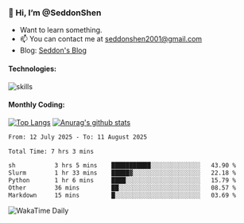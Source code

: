 ### 👋 Hi, I’m @SeddonShen
- Want to learn something.
- 📫 You can contact me at seddonshen2001@gmail.com
- Blog: [Seddon's Blog](https://seddonshen.github.io/)
#### Technologies:

![skills](https://skillicons.dev/icons?i=scala,js,html,css,bootstrap,jquery,c,cpp,cloudflare,django,docker,flask,git,github,githubactions,linux,latex,mysql,nodejs,ps,php,pr,py,raspberrypi,redis,unreal,v,vscode,vue,bash)

#### Monthly Coding:
[![Top Langs](https://github-readme-stats.vercel.app/api/top-langs?username=seddonshen&show_icons=true&locale=en&layout=compact&hide=html&langs_count=8)](https://github.com/SeddonShen/)
[![Anurag's github stats](https://github-readme-stats.vercel.app/api?username=SeddonShen&count_private=true&show_icons=true)](https://github.com/anuraghazra/github-readme-stats)
<!--START_SECTION:waka-->

```txt
From: 12 July 2025 - To: 11 August 2025

Total Time: 7 hrs 3 mins

sh           3 hrs 5 mins    ███████████░░░░░░░░░░░░░░   43.90 %
Slurm        1 hr 33 mins    █████▓░░░░░░░░░░░░░░░░░░░   22.18 %
Python       1 hr 6 mins     ████░░░░░░░░░░░░░░░░░░░░░   15.79 %
Other        36 mins         ██░░░░░░░░░░░░░░░░░░░░░░░   08.57 %
Markdown     15 mins         █░░░░░░░░░░░░░░░░░░░░░░░░   03.69 %
```

<!--END_SECTION:waka-->

![WakaTime Daily](https://wakatime.com/share/@seddon2001/61a7e342-5f12-4fea-bf92-1fac161e97d6.svg)
<!---
SeddonShen/SeddonShen is a ✨ special ✨ repository because its `README.md` (this file) appears on your GitHub profile.
You can click the Preview link to take a look at your changes.
--->

